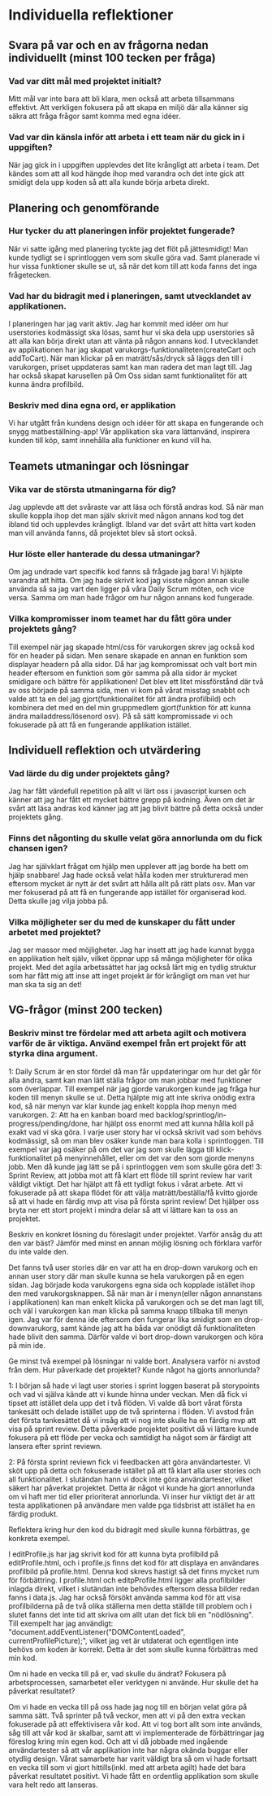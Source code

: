 # Individuella reflektioner

## Svara på var och en av frågorna nedan individuellt (minst 100 tecken per fråga)

### Vad var ditt mål med projektet initialt?

Mitt mål var inte bara att bli klara, men också att arbeta tillsammans effektivt. Att verkligen fokusera på att skapa en miljö där alla känner sig säkra att fråga frågor samt komma med egna idéer.

### Vad var din känsla inför att arbeta i ett team när du gick in i uppgiften?

När jag gick in i uppgiften upplevdes det lite krångligt att arbeta i team. Det kändes som att all kod hängde ihop med varandra och det inte gick att smidigt dela upp koden så att alla kunde börja arbeta direkt.

## Planering och genomförande
### Hur tycker du att planeringen inför projektet fungerade?

När vi satte igång med planering tyckte jag det flöt på jättesmidigt! Man kunde tydligt se i sprintloggen vem som skulle göra vad. Samt planerade vi hur vissa funktioner skulle se ut, så när det kom till att koda fanns det inga frågetecken.

### Vad har du bidragit med i planeringen, samt utvecklandet av applikationen.

I planeringen har jag varit aktiv. Jag har kommit med idéer om hur userstories kodmässigt ska lösas, samt hur vi ska dela upp userstories så att alla kan börja direkt utan att vänta på någon annans kod. I utvecklandet av applikationen har jag skapat varukorgs-funktionaliteten(createCart och addToCart). När man klickar på en maträtt/sås/dryck så läggs den till i varukorgen, priset uppdateras samt kan man radera det man lagt till. Jag har också skapat karusellen på Om Oss sidan samt funktionalitet för att kunna ändra profilbild.

### Beskriv med dina egna ord, er applikation

Vi har utgått från kundens design och idéer för att skapa en fungerande och snygg matbeställning-app! Vår applikation ska vara lättanvänd, inspirera kunden till köp, samt innehålla alla funktioner en kund vill ha.

## Teamets utmaningar och lösningar
### Vika var de största utmaningarna för dig?

Jag upplevde att det svåraste var att läsa och förstå andras kod. Så när man skulle koppla ihop det man själv skrivit med någon annans kod tog det ibland tid och upplevdes krångligt. Ibland var det svårt att hitta vart koden man vill använda fanns, då projektet blev så stort också.

### Hur löste eller hanterade du dessa utmaningar?

Om jag undrade vart specifik kod fanns så frågade jag bara! Vi hjälpte varandra att hitta. Om jag hade skrivit kod jag visste någon annan skulle använda så sa jag vart den ligger på våra Daily Scrum möten, och vice versa. Samma om man hade frågor om hur någon annans kod fungerade.

### Vilka kompromisser inom teamet har du fått göra under projektets gång?

Till exempel när jag skapade html/css för varukorgen skrev jag också kod för en header på sidan. Men senare skapade en annan en funktion som displayar headern på alla sidor. Då har jag kompromissat och valt bort min header eftersom en funktion som gör samma på alla sidor är mycket smidigare och bättre för applikationen! Det blev ett litet missförstånd där två av oss började på samma sida, men vi kom på vårat misstag snabbt och valde att ta en del jag gjort(funktionalitet för att ändra profilbild) och kombinera det med en del min gruppmedlem gjort(funktion för att kunna ändra mailaddress/lösenord osv). På så sätt kompromissade vi och fokuserade på att få en fungerande applikation istället.

## Individuell reflektion och utvärdering
### Vad lärde du dig under projektets gång?

Jag har fått värdefull repetition på allt vi lärt oss i javascript kursen och känner att jag har fått ett mycket bättre grepp på kodning. Även om det är svårt att läsa andras kod känner jag att jag blivit bättre på detta också under projektets gång.

### Finns det någonting du skulle velat göra annorlunda om du fick chansen igen?

Jag har självklart frågat om hjälp men upplever att jag borde ha bett om hjälp snabbare! Jag hade också velat hålla koden mer strukturerad men eftersom mycket är nytt är det svårt att hålla allt på rätt plats osv. Man var mer fokuserad på att få en fungerande app istället för organiserad kod. Detta skulle jag vilja jobba på.

### Vilka möjligheter ser du med de kunskaper du fått under arbetet med projektet?

Jag ser massor med möjligheter. Jag har insett att jag hade kunnat bygga en applikation helt själv, vilket öppnar upp så många möjligheter för olika projekt. Med det agila arbetssättet har jag också lärt mig en tydlig struktur som har fått mig att inse att inget projekt är för krångligt om man vet hur man ska ta sig an det!

## VG-frågor (minst 200 tecken)
### Beskriv minst tre fördelar med att arbeta agilt och motivera varför de är viktiga. Använd exempel från ert projekt för att styrka dina argument.

1: Daily Scrum är en stor fördel då man får uppdateringar om hur det går för alla andra, samt kan man lätt ställa frågor om man jobbar med funktioner som överlappar. Till exempel när jag gjorde varukorgen kunde jag fråga hur koden till menyn skulle se ut. Detta hjälpte mig att inte skriva onödig extra kod, så när menyn var klar kunde jag enkelt koppla ihop menyn med varukorgen. 
2: Att ha en kanban board med backlog/sprintlog/in-progress/pending/done, har hjälpt oss enormt med att kunna hålla koll på exakt vad vi ska göra. I varje user story har vi också skrivit vad som behövs kodmässigt, så om man blev osäker kunde man bara kolla i sprintloggen. Till exempel var jag osäker på om det var jag som skulle lägga till klick-funktionalitet på menyinnehållet, eller om det var den som gjorde menyns jobb. Men då kunde jag lätt se på i sprintloggen vem som skulle göra det!
3: Sprint Review, att jobba mot att få klart ett flöde till sprint review har varit väldigt viktigt. Det har hjälpt att få ett tydligt fokus i vårat arbete. Att vi fokuserade på att skapa flödet för att välja maträtt/beställa/få kvitto gjorde så att vi hade en färdig mvp att visa på första sprint review! Det hjälper oss bryta ner ett stort projekt i mindra delar så att vi lättare kan ta oss an projektet.

Beskriv en konkret lösning du föreslagit under projektet. Varför ansåg du att den var bäst? Jämför med minst en annan möjlig lösning och förklara varför du inte valde den.

Det fanns två user stories där en var att ha en drop-down varukorg och en annan user story där man skulle kunna se hela varukorgen på en egen sidan. Jag började koda varukorgens egna sida och kopplade istället ihop den med varukorgsknappen. Så när man är i menyn(eller någon annanstans i applikationen) kan man enkelt klicka på varukorgen och se det man lagt till, och väl i varukorgen kan man klicka på samma knapp tillbaka till menyn igen. Jag var för denna ide eftersom den fungerar lika smidigt som en drop-downvarukorg, samt kände jag att ha båda var onödigt då funktionaliteten hade blivit den samma. Därför valde vi bort drop-down varukorgen och köra på min ide.

Ge minst två exempel på lösningar ni valde bort. Analysera varför ni avstod från dem. Hur påverkade det projektet? Kunde något ha gjorts annorlunda?

1: I början så hade vi lagt user stories i sprint loggen baserat på storypoints och vad vi själva kände att vi kunde hinna under veckan. Men då fick vi tipset att istället dela upp det i två flöden. Vi valde då bort vårat första tankesätt och delade istället upp de två sprinterna i flöden. Vi avstod från det första tankesättet då vi insåg att vi nog inte skulle ha en färdig mvp att visa på sprint review. Detta påverkade projektet positivt då vi lättare kunde fokusera på ett flöde per vecka och samtidigt ha något som är färdigt att lansera efter sprint reviewn. 

2: På första sprint reviewn fick vi feedbacken att göra användartester. Vi sköt upp på detta och fokuserade istället på att få klart alla user stories och all funktionalitet. I slutändan hann vi dock inte göra användartester, vilket säkert har påverkat projektet. Detta är något vi kunde ha gjort annorlunda om vi haft mer tid eller prioriterat annorlunda. Vi inser hur viktigt det är att testa applikationen på användare men valde pga tidsbrist att istället ha en färdig produkt.

Reflektera kring hur den kod du bidragit med skulle kunna förbättras, ge konkreta exempel.

I editProfile.js har jag skrivit kod för att kunna byta profilbild på editProfile.html, och i profile.js finns det kod för att displaya en användares profilbild på profile.html. Denna kod skrevs hastigt så det finns mycket rum för förbättring. I profile.html och editpProfile.html ligger alla profilbilder inlagda direkt, vilket i slutändan inte behövdes eftersom dessa bilder redan fanns i data.js. Jag har också försökt använda samma kod för att visa profilbilderna på de två olika ställerna men detta ställde till problem och i slutet fanns det inte tid att skriva om allt utan det fick bli en "nödlösning". Till exempelt har jag användigt: "document.addEventListener("DOMContentLoaded", currentProfilePicture);", vilket jag vet är utdaterat och egentligen inte behövs om koden är korrekt. Detta är det som skulle kunna förbättras med min kod.

Om ni hade en vecka till på er, vad skulle du ändrat? Fokusera på arbetsprocessen, samarbetet eller verktygen ni använde. Hur skulle det ha påverkat resultatet?

Om vi hade en vecka till på oss hade jag nog till en början velat göra på samma sätt. Två sprinter på två veckor, men att vi på den extra veckan fokuserade på att effektivisera vår kod. Att vi tog bort allt som inte används, såg till att vår kod är skalbar, samt att vi implementerade de förbättringar jag föreslog kring min egen kod. Och att vi då jobbade med ingående användartester så att vår applikation inte har några okända buggar eller otydlig design. Vårat samarbete har varit väldigt bra så om vi hade fortsatt en vecka till som vi gjort hittills(inkl. med att arbeta agilt) hade det bara påverkat resultatet positivt. Vi hade fått en ordentlig applikation som skulle vara helt redo att lanseras.
